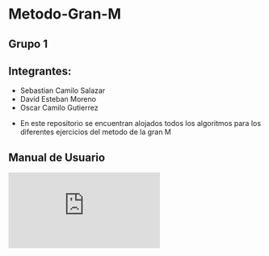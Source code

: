 # Metodo-Gran-M

## Grupo 1
## Integrantes:
- Sebastian Camilo Salazar
- David Esteban Moreno
- Oscar Camilo Gutierrez


* En este repositorio se encuentran alojados todos los algoritmos 
  para los diferentes ejercicios del metodo de la gran M
## Manual de Usuario
![Estructura](https://github.com/OscarGutierrez312/Metodo-Gran-M/blob/master/Manual%20de%20Usuario.pdf)
